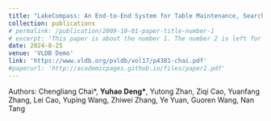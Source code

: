 ```yaml
---
title: "LakeCompass: An End-to-End System for Table Maintenance, Search and Analysis in Data Lakes"
collection: publications
# permalink: /publication/2009-10-01-paper-title-number-1
# excerpt: 'This paper is about the number 1. The number 2 is left for future work.'
date: 2024-8-25
venue: 'VLDB Demo'
link: 'https://www.vldb.org/pvldb/vol17/p4381-chai.pdf'
#paperurl: 'http://academicpages.github.io/files/paper2.pdf'
---
```

<!-- This paper is about the number 1. The number 2 is left for future work. -->
Authors: Chengliang Chai\*, **Yuhao Deng\***, Yutong Zhan, Ziqi Cao, Yuanfang Zhang, Lei Cao, Yuping Wang, Zhiwei Zhang, Ye Yuan, Guoren Wang, Nan Tang

